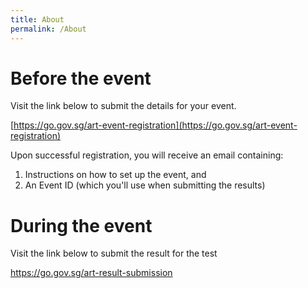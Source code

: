 ```yaml
---
title: About
permalink: /About
---
```

#  Before the event

Visit the link below to submit the details for your event.

[https://go.gov.sg/art-event-registration](https://go.gov.sg/art-event-registration)

Upon successful registration, you will receive an email containing:
1. Instructions on how to set up the event, and
2. An Event ID (which you'll use when submitting the results)

# During the event

Visit the link below to submit the result for the test

https://go.gov.sg/art-result-submission
